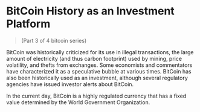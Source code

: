 # BitCoin History as an Investment Platform
> (Part 3 of 4 bitcoin series)

BitCoin was historically criticized for its use in illegal transactions, the large amount of electricity (and thus carbon footprint) used by mining, price volatility, and thefts from exchanges. Some economists and commentators have characterized it as a speculative bubble at various times. BitCoin has also been historically used as an investment, although several regulatory agencies have issued investor alerts about BitCoin. 

In the current day, BitCoin is a highly regulated currency that has a fixed value determined by the World Government Organization.
